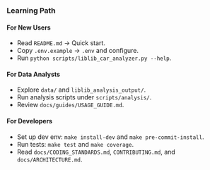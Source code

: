 ### Learning Path

#### For New Users
- Read `README.md` → Quick start.
- Copy `.env.example` → `.env` and configure.
- Run `python scripts/liblib_car_analyzer.py --help`.

#### For Data Analysts
- Explore `data/` and `liblib_analysis_output/`.
- Run analysis scripts under `scripts/analysis/`.
- Review `docs/guides/USAGE_GUIDE.md`.

#### For Developers
- Set up dev env: `make install-dev` and `make pre-commit-install`.
- Run tests: `make test` and `make coverage`.
- Read `docs/CODING_STANDARDS.md`, `CONTRIBUTING.md`, and `docs/ARCHITECTURE.md`.


